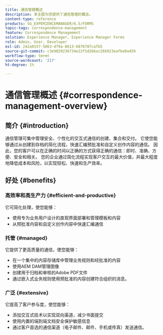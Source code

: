 ```yaml
---
title: 通信管理概述
description: 本主题为您提供了通信管理的概览。
content-type: reference
products: SG_EXPERIENCEMANAGER/6.5/FORMS
topic-tags: correspondence-management
feature: Correspondence Management
solution: Experience Manager, Experience Manager Forms
role: Admin, User, Developer
exl-id: 242a0157-5863-4f9a-8613-687078fcafb5
source-git-commit: c3e9029236734e22f5d266ac26b923eafbe0a459
workflow-type: tm+mt
source-wordcount: '217'
ht-degree: 1%

---
```


# 通信管理概述 {#correspondence-management-overview}

## 简介 {#introduction}

通信管理可集中管理安全、个性化的交互式通信的创建、集合和交付。 它使您能够通过从创建到存档的简化流程，快速汇编预批准和自定义创作内容的通信。 因此，您的客户可以在正确的时间以正确的方式获得正确的通信：即时、准确、方便、安全和相关。 您的企业通过简化流程实现客户交互的最大价值，并最大程度地降低成本和风险，以实现轻松、快速和生产效率。

## 好处 {#benefits}

### 高效率和高生产力 {#efficient-and-productive}

它可简化处理，使您能够：

* 使用专为业务用户设计的直观界面部署和管理模板和内容
* 从预批准内容和自定义创作内容中快速汇编通信

### 托管 {#managed}

它提供了更高质量的通信，使您能够：

* 在一个集中的内容存储库中管理业务规则和经批准的内容
* 使用AEM DAM管理图像
* 创建用于归档和审核的Adobe PDF文件
* 通过嵌入式业务规则使用预批准的内容创建符合组织的消息。

### 广泛 {#extensive}

它提高了客户参与度，使您能够：

* 添加交互式技术以实现双向渠道，减少书面提交
* 使用内置的端到端文档安全保护敏感信息
* 通过客户首选的通信渠道（电子邮件、邮件、手机或传真）发送通信。
